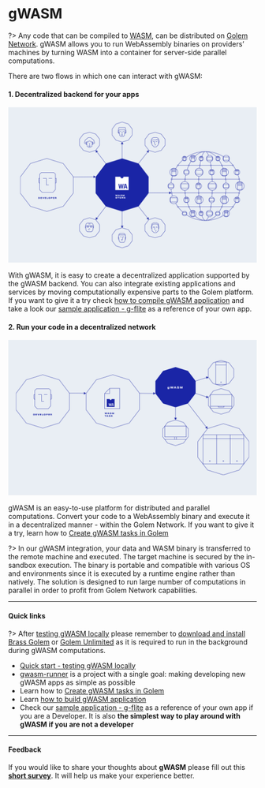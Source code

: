 # gWASM

?> Any code that can be compiled to [WASM](https://webassembly.org/), can be distributed on [Golem Network](/../About/What-is-Golem). gWASM allows you to run WebAssembly binaries on providers’ machines by turning WASM into a container for server-side parallel computations.

There are two flows in which one can interact with gWASM:

#### 1. Decentralized backend for your apps

![gwasm as a backend](img/gwasm_as_a_backend.png)

With gWASM, it is easy to create a decentralized application supported by the gWASM backend. You can also integrate existing applications and services by moving computationally expensive parts to the Golem platform.
If you want to give it a try check [how to compile gWASM application](Products/gWASM/Building-gWASM-applications?id=how-to-compile-gwasm-application) and take a look our [sample application - g-flite](Products/gWASM/Sample-application) as a reference of your own app.

#### 2. Run your code in a decentralized network

![run your code](img/running_code_in_decentralized_manner.png)

gWASM is an easy-to-use platform for distributed and parallel computations. Convert your code to a WebAssembly binary and execute it in a decentralized manner - within the Golem Network. If you want to give it a try, learn how to [Create gWASM tasks in Golem](Products/gWASM/gWASM-tasks)


?> In our gWASM integration, your data and WASM binary is transferred to the remote machine and executed. The target machine is secured by the in-sandbox execution. The binary is portable and compatible with various OS and environments since it is executed by a runtime engine rather than natively. The solution is designed to run large number of computations in parallel in order to profit from Golem Network capabilities.

---

#### Quick links

?> After [testing gWASM locally](Products/gWASM/Quick-start) please remember to [download and install Brass Golem](https://docs.golem.network/#/Products/Brass-Beta/Installation) or [Golem Unlimited](/Products/Unlimited/Basic-Usage) as it is required to run in the background during gWASM computations.

* [Quick start - testing gWASM locally](Products/gWASM/Quick-start)
* [gwasm-runner](Products/gWASM/gWASM-applications?id=gwasm-runner) is a project with a single goal: making developing new gWASM apps as simple as possible
* Learn how to [Create gWASM tasks in Golem](Products/gWASM/gWASM-tasks)
* Learn [how to build gWASM application](Products/gWASM/Building-gWASM-applications)
* Check our [sample application - g-flite](Products/gWASM/Sample-application) as a reference of your own app if you are a Developer. It is also **the simplest way to play around with gWASM if you are not a developer**

---

#### Feedback

If you would like to share your thoughts about **gWASM** please fill out this **[short survey](https://forms.gle/7Kury1nuLNe3Wf656)**. It will help us make your experience better. 